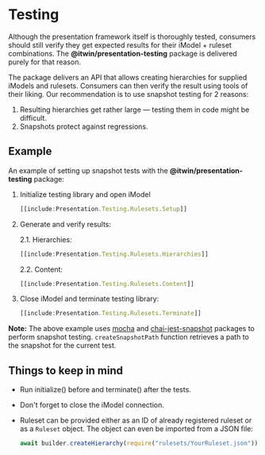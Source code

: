 # Testing

Although the presentation framework itself is thoroughly tested, consumers should still verify they get expected results for their iModel + ruleset combinations. The **@itwin/presentation-testing** package is delivered
purely for that reason.

The package delivers an API that allows creating hierarchies for supplied iModels and rulesets. Consumers can then verify the result using tools of their liking. Our recommendation is to use snapshot testing for 2 reasons:

1. Resulting hierarchies get rather large — testing them in code might be difficult.
2. Snapshots protect against regressions.

## Example

An example of setting up snapshot tests with the **@itwin/presentation-testing** package:

1. Initialize testing library and open iModel

    ```ts
    [[include:Presentation.Testing.Rulesets.Setup]]
    ```

2. Generate and verify results:

    2.1. Hierarchies:

      ```ts
      [[include:Presentation.Testing.Rulesets.Hierarchies]]
      ```

    2.2. Content:

      ```ts
      [[include:Presentation.Testing.Rulesets.Content]]
      ```

3. Close iModel and terminate testing library:

    ```ts
    [[include:Presentation.Testing.Rulesets.Terminate]]
    ```

**Note:** The above example uses [mocha](https://www.npmjs.com/package/mocha) and [chai-jest-snapshot](https://www.npmjs.com/package/chai-jest-snapshot) packages to perform snapshot testing. `createSnapshotPath` function retrieves a path to the snapshot for the current test.

## Things to keep in mind

- Run initialize() before and terminate() after the tests.
- Don't forget to close the iModel connection.
- Ruleset can be provided either as an ID of already registered ruleset or as a `Ruleset` object. The object can even be imported from a JSON file:

  ```ts
  await builder.createHierarchy(require("rulesets/YourRuleset.json"))
  ```
